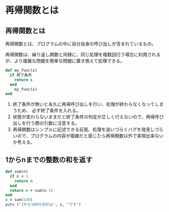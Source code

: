 # 再帰関数とは

## 再帰関数とは
再帰関数とは、プログラムの中に自分自身の呼び出しが含まれているもの。

再帰関数は、繰り返し関数と同様に、同じ処理を複数回行う場合に利用されるが、より複雑な問題を簡単な問題に置き換えて処理できる。

```ruby
def my_func(x)
  if 終了条件
    return x
  end
    my_func(x)
end
```
1. 終了条件が無いと永久に再帰呼び出しを行い、処理が終わらなくなってしまうため、 必ず終了条件を入れる。
2. 状態が変わらないままだと終了条件の判定が正しく行えないので、再帰呼び出しを行う際の引数に注意する。
3. 再帰関数はシンプルに記述できる反面、処理を追いづらくバグを発見しづらいので、プログラムの内容が複雑だと感じたら再帰関数以外で実現出来ないか考える。

## 1からnまでの整数の和を返す
```ruby
def sum(n)
  if n < 1
    return n
  end
  return n + sum(n-1)
end
s = sum(100)
puts ("1から100の合計は", s, "です")

```



